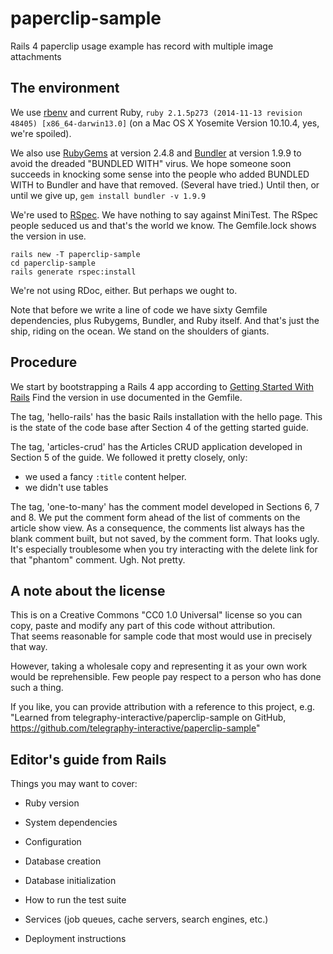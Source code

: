 # paperclip-sample
Rails 4 paperclip usage example has record with multiple image attachments

## The environment

We use [rbenv](https://github.com/sstephenson/rbenv) and current Ruby, 
`ruby 2.1.5p273 (2014-11-13 revision 48405) [x86_64-darwin13.0]`
(on a Mac OS X Yosemite Version 10.10.4, yes, we're spoiled).

We also use [RubyGems](https://rubygems.org) at version 2.4.8 and 
[Bundler](http://bundler.io/v1.9/)
at version 1.9.9 to avoid the dreaded "BUNDLED WITH" virus.
We hope someone soon succeeds in knocking some sense
into the people who added BUNDLED WITH to Bundler and have that removed.
(Several have tried.)
Until then, or until we give up, `gem install bundler -v 1.9.9`

We're used to [RSpec](http://www.rubydoc.info/gems/rspec-rails/frames).
We have nothing to say against MiniTest.
The RSpec people seduced us and that's the world we know.
The Gemfile.lock shows the version in use.
```
rails new -T paperclip-sample
cd paperclip-sample
rails generate rspec:install
```

We're not using RDoc, either.  But perhaps we ought to.

Note that before we write a line of code we have sixty Gemfile
dependencies, plus Rubygems, Bundler, and Ruby itself.
And that's just the ship, riding on the ocean.
We stand on the shoulders of giants.


## Procedure

We start by bootstrapping a Rails 4 app according to
[Getting Started With Rails](http://guides.rubyonrails.org/getting_started.html)
Find the version in use documented in the Gemfile.

The tag, 'hello-rails' has the basic Rails installation with the hello page.
This is the state of the code base after Section 4 of the getting started guide.

The tag, 'articles-crud' has the Articles CRUD application developed in Section 5
of the guide.
We followed it pretty closely, only:
- we used a fancy `:title` content helper.
- we didn't use tables

The tag, 'one-to-many' has the comment model developed in Sections 6, 7 and 8.
We put the comment form ahead of the list of comments on the article show view.
As a consequence, the comments list always has the blank comment built,
but not saved, by the comment form.
That looks ugly.  It's especially troublesome when you try interacting
with the delete link for that "phantom" comment.  Ugh.  Not pretty.


## A note about the license

This is on a Creative Commons "CC0 1.0 Universal" license so you can copy, 
paste and modify any part of this code without attribution.  
That seems reasonable for sample code that
most would use in precisely that way.

However, taking a wholesale copy and representing it as your own work would be
reprehensible.  Few people pay respect to a person who has done such a thing.

If you like, you can provide attribution with a reference to this project, e.g.
"Learned from telegraphy-interactive/paperclip-sample on GitHub,
https://github.com/telegraphy-interactive/paperclip-sample"

## Editor's guide from Rails

Things you may want to cover:

* Ruby version

* System dependencies

* Configuration

* Database creation

* Database initialization

* How to run the test suite

* Services (job queues, cache servers, search engines, etc.)

* Deployment instructions

